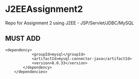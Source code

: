 # J2EEAssignment2
Repo for Assignment 2 using J2EE -  JSP/Servlet/JDBC/MySQL


## MUST ADD 

```
<dependency>
            <groupId>mysql</groupId>
            <artifactId>mysql-connector-java</artifactId>
            <version>8.0.33</version>
        </dependency>
    </dependencies>
```


